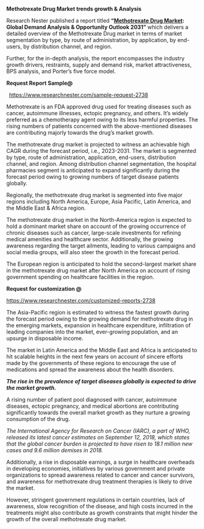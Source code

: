 ﻿**Methotrexate Drug Market trends growth & Analysis**

Research Nester published a report titled **“[Methotrexate Drug Market](https://www.researchnester.com/reports/methotrexate-drug-market/2738): Global Demand Analysis & Opportunity Outlook 2031”** which delivers a detailed overview of the Methotrexate  Drug market in terms of market segmentation by type, by route of administration, by application, by end-users, by distribution channel, and region. 

Further, for the in-depth analysis, the report encompasses the industry growth drivers, restraints, supply and demand risk, market attractiveness, BPS analysis, and Porter’s five force model.

**Request Report Sample@** 

` `<https://www.researchnester.com/sample-request-2738> 

Methotrexate is an FDA approved drug used for treating diseases such as cancer, autoimmune illnesses, ectopic pregnancy, and others. It’s widely preferred as a chemotherapy agent owing to its less harmful properties. The rising numbers of patients concerned with the above-mentioned diseases are contributing majorly towards the drug’s market growth.

The methotrexate drug market is projected to witness an achievable high CAGR during the forecast period, i.e., 2023-2031. The market is segmented by type, route of administration, application, end-users, distribution channel, and region. Among distribution channel segmentation, the hospital pharmacies segment is anticipated to expand significantly during the forecast period owing to growing numbers of target disease patients globally.

Regionally, the methotrexate drug market is segmented into five major regions including North America, Europe, Asia Pacific, Latin America, and the Middle East & Africa region.

The methotrexate drug market in the North-America region is expected to hold a dominant market share on account of the growing occurrence of chronic diseases such as cancer, large-scale investments for refining medical amenities and healthcare sector. Additionally, the growing awareness regarding the target ailments, leading to various campaigns and social media groups, will also steer the growth in the forecast period.

The European region is anticipated to hold the second-largest market share in the methotrexate drug market after North America on account of rising government spending on healthcare facilities in the region.

**Request for customization @**

<https://www.researchnester.com/customized-reports-2738> 

The Asia-Pacific region is estimated to witness the fastest growth during the forecast period owing to the growing demand for methotrexate drug in the emerging markets, expansion in healthcare expenditure, infiltration of leading companies into the market, ever-growing population, and an upsurge in disposable income.

The market in Latin America and the Middle East and Africa is anticipated to hit scalable heights in the next few years on account of sincere efforts made by the governments of these regions to encourage the use of medications and spread the awareness about the health disorders.

***The rise in the prevalence of target diseases globally is expected to drive the market growth.***

A rising number of patient pool diagnosed with cancer, autoimmune diseases, ectopic pregnancy, and medical abortions are contributing significantly towards the overall market growth as they nurture a growing consumption of the drug.

*The International Agency for Research on Cancer (IARC), a part of WHO, released its latest cancer estimates on September 12, 2018, which states that the global cancer burden is projected to have risen to 18.1 million new cases and 9.6 million demises in 2018.*

Additionally, a rise in disposable earnings, a surge in healthcare overheads in developing economies, initiatives by various government and private organizations to spread awareness related to cancer and cancer survivors, and awareness for methotrexate drug treatment therapies is likely to drive the market.

However, stringent government regulations in certain countries, lack of awareness, slow recognition of the disease, and high costs incurred in the treatments might also contribute as growth constraints that might hinder the growth of the overall methotrexate drug market.



